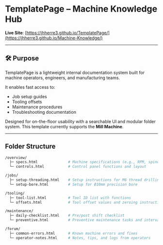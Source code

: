 # TemplatePage – Machine Knowledge Hub

**Live Site**: [https://jhherre3.github.io/TemplatePage/](https://jhherre3.github.io/Machine-Knowledge/)

---

## 🛠 Purpose

TemplatePage is a lightweight internal documentation system built for machine operators, engineers, and manufacturing teams.

It enables fast access to:
- Job setup guides
- Tooling offsets
- Maintenance procedures
- Troubleshooting documentation

Designed for on-the-floor usability with a searchable UI and modular folder system. This template currently supports the **Mill Machine**.

---

## Folder Structure

```bash
/overview/
  ├─ specs.html              # Machine specifications (e.g., RPM, spindle type)
  └─ controls.html           # Control panel functions and layout

/jobs/
  ├─ setup-threading.html    # Setup instructions for M6 thread drilling
  └─ setup-bore.html         # Setup for Ø10mm precision bore

/tooling/
  ├─ tool-list.html          # Tool ID list with functions
  └─ offsets.html            # Tool offset values and zeroing instructions

/maintenance/
  ├─ daily-checklist.html    # Pre/post shift checklist
  └─ preventive.html         # Preventive maintenance tasks and intervals

/forum/
  ├─ common-errors.html      # Known machine errors and fixes
  └─ operator-notes.html     # Notes, tips, and logs from operators
